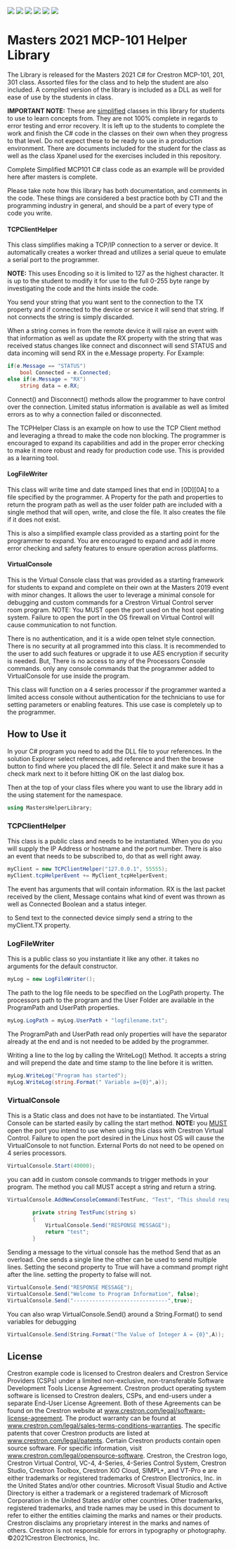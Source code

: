 ﻿<img src="https://img.shields.io/badge/Language-C Sharp-blue"> <img src="https://img.shields.io/badge/Platform-Crestron 4 series-blue"> <img src="https://img.shields.io/badge/Masters- 2021-blue">  <img src="https://img.shields.io/badge/Use-Educational-green"> <img src="https://img.shields.io/badge/Copyright-Crestron-blue"> <img src="https://img.shields.io/badge/License-Restricted-orange">

# Masters 2021 MCP-101 Helper Library 

 The Library is released for the Masters 2021  C# for Crestron MCP-101, 201, 301 class.  Assorted files for the class and to help the student are also included.    A compiled version of the library is included as a DLL as well for ease of use by the students in class. 

 **IMPORTANT NOTE:** These are <u>simplified</u> classes in this library for students to use to learn concepts from.  They are not 100% complete in regards to error testing and error recovery.  It is left up to the students to complete the work and finish the C# code in the classes  on their own when they progress to that level.   Do not expect these to be ready to use in a production environment.  There are documents included for the student for the class as well as the class Xpanel used for the exercises included in this repository.

Complete Simplified MCP101 C# class code as an example will be provided here after masters is complete.

Please take note how this library  has both documentation, and comments in the code.   These things are considered a best practice both by CTI and the programming industry in general, and should be a part of every type of code you write.    

#### **TCPClientHelper**

This class simplifies making a TCP/IP connection to a server or device. It automatically creates a worker thread and utilizes a serial queue to emulate a serial port to the programmer.    

**NOTE:** This uses Encoding so it is limited to 127 as the highest character.   It is up to the student to modify it for use to the full 0-255 byte range by investigating the code and the hints inside the code.

You send your string that you want sent to the connection  to  the TX property and if connected to the device or service it will send that string. If not connects the string is simply discarded.

When a string comes in from the remote device it will raise an event with that information as well as update the RX property with the string that was received status changes like connect and disconnect will send STATUS and data incoming will send RX in the e.Message property.  For Example:

```C#
if(e.Message == "STATUS")
    bool Connected = e.Connected;
else if(e.Message = "RX")
    string data = e.RX;
```



 Connect() and Disconnect() methods allow the programmer to have control over the connection.  Limited status information is available as well as limited errors as to why a connection failed or disconnected.  

The TCPHelper Class is  an example on how to use the TCP Client method and leveraging a thread to make the code non blocking.  The programmer is encouraged to expand its capabilities and add in the proper error checking to make it more robust and ready for production code use.  This is provided as a learning tool.

#### **LogFileWriter**

This class will write time and date stamped  lines that end in [0D][0A] to a file specified by the programmer.  A Property for the path and properties to return the program path as well as the user folder path are included with a single method that will open, write, and close the file.  It also creates the file if it does not exist.  

This is also a simplified example class provided as a starting point for the programmer to expand.  You are encouraged to expand and add in more error checking and safety features to ensure operation across platforms.

#### **VirtualConsole**

This is the Virtual Console class that was provided as a starting framework for students to expand and complete on their own at the Masters 2019 event with minor changes. It allows the user to leverage a minimal console for debugging and custom commands for a Crestron Virtual Control server room program.  NOTE: You MUST open the port used on the host operating system.  Failure to open the port in the OS firewall on Virtual Control will cause communication to not function.

There is no authentication, and it is a wide open telnet style connection.  There is no security at all programmed into this class.  It is recommended to the user to add such features or upgrade it to use AES encryption if security is needed.  But, There is no access to any of the Processors Console commands. only any console commands that the programmer added to VirtualConsole for use inside the program.

This class will function on a 4 series processor if the programmer wanted a limited access console without authentication for the technicians to use for setting parameters or enabling features.  This use case is completely up to the programmer.




## How to Use it

 In your C# program you need to add the DLL file to your references.   In the solution Explorer select references, add reference and then the browse button to find where you placed the dll file.  Select it and make sure  it has a check mark next to it before hitting OK on the last dialog box.

Then at the top of your class files where you want to use the library add in the using statement for the namespace.
```C#
using MastersHelperLibrary;
```



### TCPClientHelper

This class is a public class and needs to be instantiated.  When you do you will supply the IP Address or hostname and the port number.   There is also an event that needs to be subscribed to, do that as well right away.
```C#
myClient = new TCPClientHelper("127.0.0.1", 55555);
myClient.tcpHelperEvent += MyClient_tcpHelperEvent;
```

The event has arguments that will contain information.   RX is the last packet received by the client, Message contains what kind of event was thrown as well as Connected Boolean and a status integer.

to Send text to the connected device simply send a string to the myClient.TX property.



### LogFileWriter

This is a public class so you instantiate it like any other. it takes no arguments for the default constructor.
```C#
myLog = new LogFileWriter();
```
The path to the log file needs to be specified on the LogPath property.    The processors path to the program and the User Folder are available in the ProgramPath and UserPath properties.

```c#
myLog.LogPath = myLog.UserPath + "logfilename.txt";
```
The ProgramPath and UserPath read only properties will have the separator already at the end and is not needed to be added by the programmer.

Writing a line to the log by calling the WriteLog() Method. It accepts a string and will prepend the date and time stamp to the line before it is written. 

```c#
myLog.WriteLog("Program has started");
myLog.WriteLog(string.Format(" Variable a={0}",a));
```



### VirtualConsole

This is a Static class and does not have to be instantiated.   The Virtual Console can be started easily by calling the start method.
**NOTE:** you <u>MUST</u> open the port you intend to use when using this class with Crestron Virtual Control.   Failure to open the port desired in the Linux host OS will cause the VirtualConsole to not function.  External Ports do not need to be opened on 4 series processors.

```C#
VirtualConsole.Start(40000);
```

you can add in custom console commands to trigger methods in your program.   The method you call MUST accept a string and return a string.
```C#
VirtualConsole.AddNewConsoleCommand(TestFunc, "Test", "This should respond with a message");

        private string TestFunc(string s)
        {
            VirtualConsole.Send("RESPONSE MESSAGE");
            return "test";
        }
```

Sending a message to the virtual console has the method Send that as an overload.   One sends a single line the other can be used to send multiple lines.  Setting the second property to True will have a command prompt right after the line.  setting the property to false will not.

```c#
VirtualConsole.Send("RESPONSE MESSAGE");
VirtualConsole.Send("Welcome to Program Information", false);
VirtualConsole.Send("------------------------------",true);
```

You can also wrap VirtualConsole.Send() around a String.Format() to send variables for debugging

```c#
VirtualConsole.Send(String.Format("The Value of Integer A = {0}",A));
```



## License

Crestron example code is licensed to Crestron dealers and Crestron Service Providers (CSPs) under a limited non-exclusive, non-transferable Software Development Tools License Agreement. Crestron product operating system software is licensed to Crestron dealers, CSPs, and end-users under a separate End-User License Agreement. Both of these Agreements can be found on the Crestron website at www.crestron.com/legal/software-license-agreement. The product warranty can be found at www.crestron.com/legal/sales-terms-conditions-warranties. The specific patents that cover Crestron products are listed at www.crestron.com/legal/patents. Certain Crestron products contain open source software. For specific information, visit www.crestron.com/legal/opensource-software. Crestron, the Crestron logo, Crestron Virtual Control, VC-4, 4-Series, 4-Series Control System, Crestron Studio, Crestron Toolbox, Crestron XiO Cloud, SIMPL+, and VT-Pro e are either trademarks or registered trademarks of Crestron Electronics, Inc. in the United States and/or other countries. Microsoft Visual Studio and Active Directory is either a trademark or a registered trademark of Microsoft Corporation in the United States and/or other countries. Other trademarks, registered trademarks, and trade names may be used in this document to refer to either the entities claiming the marks and names or their products. Crestron disclaims any proprietary interest in the marks and names of others. Crestron is not responsible for errors in typography or photography. ©2021Crestron Electronics, Inc.